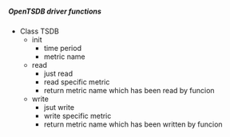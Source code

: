 ##### OpenTSDB driver functions
  - Class TSDB
    - init
      - time period
      - metric name
    - read
      - just read
      - read specific metric
      - return metric name which has been read by funcion
    - write
      - jsut write
      - write specific metric
      - return metric name which has been written by funcion
      
      
